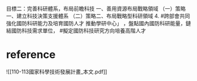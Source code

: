 目標二：完善科研體系，布局前瞻科技 
一、善用資源布局戰略領域 
（一）策略一、建立科技決策支援體系
（二）策略二、布局戰略型科研領域
         4.  #跨部會共同強化國防科研能力及培育國防人才 
		     推動學研中心」 ，盤點國內國防科研能量，鏈結國防科技需求單位， #擬定國防科技研究方向培養高階人才
			 
# reference 

![[110-113國家科學技術發展計畫_本文.pdf]]